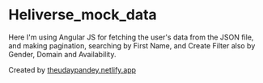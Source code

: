 # Heliverse_mock_data
Here I'm using Angular JS for fetching the user's data from the JSON file, and making pagination, searching by First Name, and Create Filter also by Gender, Domain and Availability.

Created by [theudaypandey.netlify.app](https://theudaypandey.netlify.app/)
